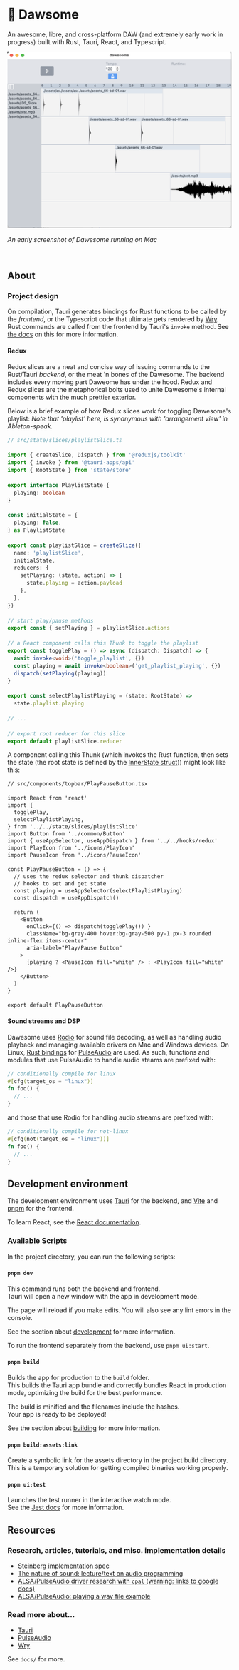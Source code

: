 # 🎹 Dawsome

An awesome, libre, and cross-platform DAW 
(and extremely early work in progress) 
built with Rust, Tauri, React, and Typescript.

<img 
  src="./docs/sc2.png" 
  alt="an early screenshot of Dawesome in its current state" 
/>

_An early screenshot of Dawesome running on Mac_
<!-- _An early screenshot of Dawesome running on Xubuntu_ -->

<br />

## About

<!-- ### Backend? Frontend? Oh my... -->

<!-- ### Why just why -->

### Project design

On compilation, Tauri generates bindings for
Rust functions to be called by the _frontend_, or
the Typescript code that ultimate gets rendered by [Wry](https://github.com/tauri-apps/wry).
Rust commands are called from the frontend by Tauri's `invoke` method.
See [the docs](https://tauri.studio/docs/guides/command/#passing-arguments) 
on this for more information.

#### Redux

Redux slices are a neat and concise way of issuing
commands to the Rust/Tauri _backend_, or the meat 'n bones
of the Dawesome. The backend includes every moving part Daweome has
under the hood. Redux and Redux slices are the 
metaphorical bolts used to unite Dawesome's internal components
with the much prettier exterior.

Below is a brief example of how Redux slices work
for toggling Dawesome's playlist:
_Note that 'playlist' here, is synonymous with 'arrangement view' in Ableton-speak._

```ts
// src/state/slices/playlistSlice.ts 

import { createSlice, Dispatch } from '@reduxjs/toolkit'
import { invoke } from '@tauri-apps/api'
import { RootState } from 'state/store'

export interface PlaylistState {
  playing: boolean
}

const initialState = {
  playing: false,
} as PlaylistState

export const playlistSlice = createSlice({
  name: 'playlistSlice',
  initialState,
  reducers: {
    setPlaying: (state, action) => {
      state.playing = action.payload
    },
  },
})

// start play/pause methods
export const { setPlaying } = playlistSlice.actions

// a React component calls this Thunk to toggle the playlist
export const togglePlay = () => async (dispatch: Dispatch) => {
  await invoke<void>('toggle_playlist', {})
  const playing = await invoke<boolean>('get_playlist_playing', {})
  dispatch(setPlaying(playing))
}

export const selectPlaylistPlaying = (state: RootState) =>
  state.playlist.playing

// ...

// export root reducer for this slice
export default playlistSlice.reducer
```

A component calling this Thunk (which invokes the Rust function, then sets the state (the root state 
is defined by the 
[InnerState struct](https://github.com/nbennett320/dawesome/blob/main/backend/src/daw/state/state.rs)))
might look like this:


```tsx
// src/components/topbar/PlayPauseButton.tsx

import React from 'react'
import {
  togglePlay,
  selectPlaylistPlaying,
} from '../../state/slices/playlistSlice'
import Button from '../common/Button'
import { useAppSelector, useAppDispatch } from '../../hooks/redux'
import PlayIcon from '../icons/PlayIcon'
import PauseIcon from '../icons/PauseIcon'

const PlayPauseButton = () => {
  // uses the redux selector and thunk dispatcher 
  // hooks to set and get state
  const playing = useAppSelector(selectPlaylistPlaying)
  const dispatch = useAppDispatch()
  
  return (
    <Button
      onClick={() => dispatch(togglePlay()) }
      className="bg-gray-400 hover:bg-gray-500 py-1 px-3 rounded inline-flex items-center"
      aria-label="Play/Pause Button"
    >
      {playing ? <PauseIcon fill="white" /> : <PlayIcon fill="white" />}
    </Button>
  )
}

export default PlayPauseButton
```

#### Sound streams and DSP

Dawesome uses [Rodio](https://docs.rs/rodio/latest/rodio/) for sound file decoding,
as well as handling audio playback and managing available drivers on Mac and Windows devices.
On Linux, [Rust bindings](https://docs.rs/libpulse-binding/latest/libpulse_binding/) 
for [PulseAudio](https://www.freedesktop.org/software/pulseaudio/doxygen/) are used.
As such, functions and modules that use PulseAudio to handle audio steams are prefixed with:
```rs
// conditionally compile for linux
#[cfg(target_os = "linux")]
fn foo() {
  // ...
}
```
and those that use Rodio for handling audio streams are prefixed with:
```rs
// conditionally compile for not-linux
#[cfg(not(target_os = "linux"))]
fn foo() {
  // ...
}
```

## Development environment

The development environment uses [Tauri](https://tauri.studio/) for the backend, and 
[Vite](https://vitejs.dev/) and [pnpm](https://pnpm.io/) for the frontend.

To learn React, see the [React documentation](https://reactjs.org/).

### Available Scripts

In the project directory, you can run the following scripts:

#### `pnpm dev`

This command runs both the backend and frontend.\
Tauri will open a new window with the app in development mode.

The page will reload if you make edits.
You will also see any lint errors in the console.

See the section about [development](https://tauri.studio/docs/api/cli#dev) for more information.

To run the frontend separately from the backend, use `pnpm ui:start`.

#### `pnpm build`

Builds the app for production to the `build` folder.\
This builds the Tauri app bundle and correctly bundles React in production mode, optimizing the build for the best performance.

The build is minified and the filenames include the hashes.\
Your app is ready to be deployed!

See the section about [building](https://tauri.studio/docs/api/cli#build) for more information.

#### `pnpm build:assets:link`

Create a symbolic link for the assets directory in the
project build directory. This is a temporary solution 
for getting compiled binaries working properly.

#### `pnpm ui:test`

Launches the test runner in the interactive watch mode.\
See the [Jest docs](https://jestjs.io/) for more information.

## Resources

### Research, articles, tutorials, and misc. implementation details

- [Steinberg implementation spec](http://jvstwrapper.sourceforge.net/vst20spec.pdf)
- [The nature of sound: lecture/text on audio programming](https://mu.krj.st/)
- [ALSA/PulseAudio driver research with `cpal` (warning: links to google docs)](https://docs.google.com/document/d/10EL1qd6ZPkn6ySAPlXY7oea80nWwPV4X4csI4m4ujuY)
- [ALSA/PulseAudio: playing a wav file example](http://ysflight.in.coocan.jp/programming/audio/pulseAudioSample/e.html)

### Read more about...

- [Tauri](https://tauri.studio)
- [PulseAudio](https://www.freedesktop.org/software/pulseaudio/doxygen/)
- [Wry](https://github.com/tauri-apps/wry)

See `docs/` for more.
